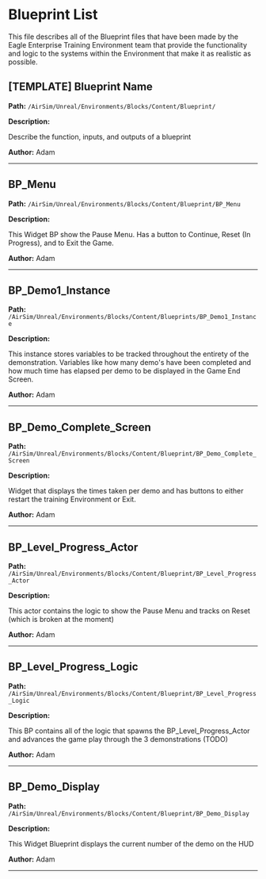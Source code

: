 # Blueprint List

This file describes all of the Blueprint files that have been made by the Eagle
Enterprise Training Environment team that provide the functionality and logic to
the systems within the Environment that make it as realistic as possible.

## [TEMPLATE] Blueprint Name

**Path:** `/AirSim/Unreal/Environments/Blocks/Content/Blueprint/`

**Description:**

Describe the function, inputs, and outputs of a blueprint

**Author:** Adam

--------------------

## BP_Menu

**Path:** `/AirSim/Unreal/Environments/Blocks/Content/Blueprint/BP_Menu`

**Description:**

This Widget BP show the Pause Menu. Has a button to Continue, Reset
(In Progress), and to Exit the Game.

**Author:** Adam

--------------------

## BP_Demo1_Instance

**Path:** `/AirSim/Unreal/Environments/Blocks/Content/Blueprints/BP_Demo1_Instance`

**Description:**

This instance stores variables to be tracked throughout the entirety of the
demonstration. Variables like how many demo's have been completed and how much
time has elapsed per demo to be displayed in the Game End Screen.

**Author:** Adam

--------------------

## BP_Demo_Complete_Screen

**Path:** `/AirSim/Unreal/Environments/Blocks/Content/Blueprint/BP_Demo_Complete_Screen`

**Description:**

Widget that displays the times taken per demo and has buttons to either restart
the training Environment or Exit.

**Author:** Adam

--------------------

## BP_Level_Progress_Actor

**Path:** `/AirSim/Unreal/Environments/Blocks/Content/Blueprint/BP_Level_Progress_Actor`

**Description:**

This actor contains the logic to show the Pause Menu and tracks on Reset (which
is broken at the moment)

**Author:** Adam

--------------------

## BP_Level_Progress_Logic

**Path:** `/AirSim/Unreal/Environments/Blocks/Content/Blueprint/BP_Level_Progress_Logic`

**Description:**

This BP contains all of the logic that spawns the BP_Level_Progress_Actor and
advances the game play through the 3 demonstrations (TODO)

**Author:** Adam

--------------------

## BP_Demo_Display

**Path:** `/AirSim/Unreal/Environments/Blocks/Content/Blueprint/BP_Demo_Display`

**Description:**

This Widget Blueprint displays the current number of the demo on the HUD

**Author:** Adam

--------------------
